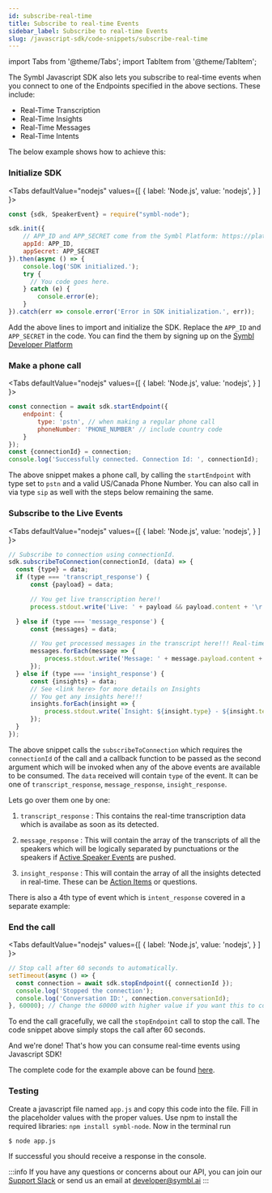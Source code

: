 ```yaml
---
id: subscribe-real-time
title: Subscribe to real-time Events
sidebar_label: Subscribe to real-time Events
slug: /javascript-sdk/code-snippets/subscribe-real-time
---
```

import Tabs from '@theme/Tabs';
import TabItem from '@theme/TabItem';

The Symbl Javascript SDK also lets you subscribe to real-time events when you connect to one of the Endpoints specified in the above sections. These include:

* Real-Time Transcription
* Real-Time Insights
* Real-Time Messages
* Real-Time Intents

The below example shows how to achieve this:

### Initialize SDK

<Tabs
  defaultValue="nodejs"
  values={[
    { label: 'Node.js', value: 'nodejs', }
  ]
}>

<TabItem value="nodejs">

```js
const {sdk, SpeakerEvent} = require("symbl-node");

sdk.init({
    // APP_ID and APP_SECRET come from the Symbl Platform: https://platform.symbl.ai
    appId: APP_ID,
    appSecret: APP_SECRET
}).then(async () => {
    console.log('SDK initialized.');
    try {
      // You code goes here.
    } catch (e) {
        console.error(e);
    }
}).catch(err => console.error('Error in SDK initialization.', err));
```
</TabItem>
<TabItem value="curl">
</TabItem>
</Tabs>

Add the above lines to import and initialize the SDK. Replace the `APP_ID` and `APP_SECRET` in the code.
You can find the them by signing up on the [Symbl Developer Platform](https://platform.symbl.ai)

### Make a phone call

<Tabs
  defaultValue="nodejs"
  values={[
    { label: 'Node.js', value: 'nodejs', }
  ]
}>

<TabItem value="nodejs">

```js
const connection = await sdk.startEndpoint({
    endpoint: {
        type: 'pstn', // when making a regular phone call
        phoneNumber: 'PHONE_NUMBER' // include country code
    }
});
const {connectionId} = connection;
console.log('Successfully connected. Connection Id: ', connectionId);

```
</TabItem>
<TabItem value="curl">
</TabItem>
</Tabs>


The above snippet makes a phone call, by calling the `startEndpoint` with type set to `pstn` and a valid US/Canada Phone Number.
You can also call in via type `sip` as well with the steps below remaining the same.

### Subscribe to the Live Events

<Tabs
  defaultValue="nodejs"
  values={[
    { label: 'Node.js', value: 'nodejs', }
  ]
}>

<TabItem value="nodejs">

```js
// Subscribe to connection using connectionId.
sdk.subscribeToConnection(connectionId, (data) => {
  const {type} = data;
  if (type === 'transcript_response') {
      const {payload} = data;

      // You get live transcription here!!
      process.stdout.write('Live: ' + payload && payload.content + '\r');

  } else if (type === 'message_response') {
      const {messages} = data;

      // You get processed messages in the transcript here!!! Real-time but not live! :)
      messages.forEach(message => {
          process.stdout.write('Message: ' + message.payload.content + '\n');
      });
  } else if (type === 'insight_response') {
      const {insights} = data;
      // See <link here> for more details on Insights
      // You get any insights here!!!
      insights.forEach(insight => {
          process.stdout.write(`Insight: ${insight.type} - ${insight.text} \n\n`);
      });
  }
});
```
</TabItem>
<TabItem value="curl">
</TabItem>
</Tabs>

The above snippet calls the `subscribeToConnection` which requires the `connectionId` of the call and a callback function to be passed as the second argument which will be invoked when any of the above events are available to be consumed.
The `data` received will contain `type` of the event. It can be one of `transcript_response`, `message_response`, `insight_response`.

Lets go over them one by one:

1. `transcript_response` : This contains the real-time transcription data which is availabe as soon as its detected.

2. `message_response` : This will contain the array of the transcripts of all the speakers which will be logically separated by punctuations or the speakers if [Active Speaker Events](/docs/javascript-sdk/code-snippets/active-speaker-events) are pushed.

3. `insight_response` : This will contain the array of all the insights detected in real-time. These can be [Action Items](/docs/conversation-api/action-items) or questions.

There is also a 4th type of event which is `intent_response` covered in a separate example:

### End the call

<Tabs
  defaultValue="nodejs"
  values={[
    { label: 'Node.js', value: 'nodejs', }
  ]
}>

<TabItem value="nodejs">

```js
// Stop call after 60 seconds to automatically.
setTimeout(async () => {
  const connection = await sdk.stopEndpoint({ connectionId });
  console.log('Stopped the connection');
  console.log('Conversation ID:', connection.conversationId);
}, 60000); // Change the 60000 with higher value if you want this to continue for more time.
```
</TabItem>
<TabItem value="curl">
</TabItem>
</Tabs>

To end the call gracefully, we call the `stopEndpoint` call to stop the call.
The code snippet above simply stops the call after 60 seconds.

And we're done! That's how you can consume real-time events using Javascript SDK!

The complete code for the example above can be found [here](https://github.com/symblai/getting-started-samples/tree/master/tutorials/node/live-transcript-phone-call).

### Testing

Create a javascript file named `app.js` and copy this code into the file. Fill in the placeholder values with the proper values. Use npm to install the required libraries: `npm install symbl-node`. Now in the terminal run

```bash
$ node app.js
```

If successful you should receive a response in the console.

:::info
If you have any questions or concerns about our API, you can join our [Support Slack](https://join.slack.com/t/symbldotai/shared_invite/zt-4sic2s11-D3x496pll8UHSJ89cm78CA) or send us an email at [developer@symbl.ai](mailto:developer@symbl.ai)
:::
